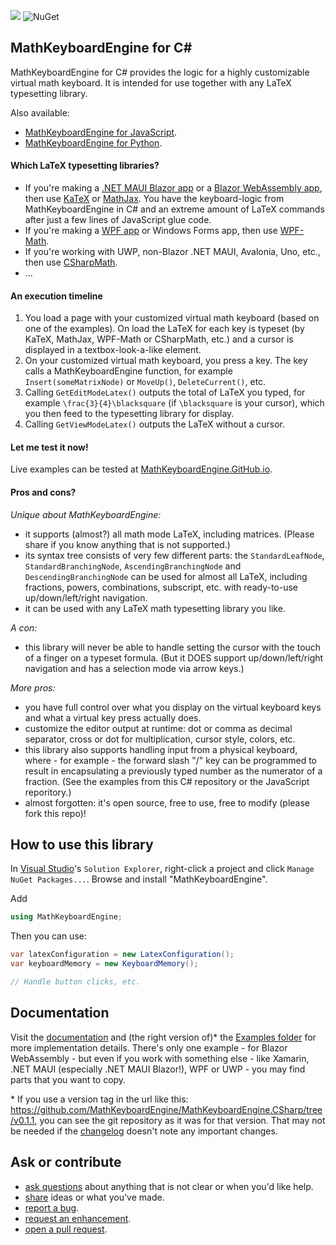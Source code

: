 ![](https://badgen.net/badge/test%20coverage/100%25/green) ![NuGet](https://img.shields.io/nuget/vpre/MathKeyboardEngine.svg)

## MathKeyboardEngine for C#

MathKeyboardEngine for C# provides the logic for a highly customizable virtual math keyboard. It is intended for use together with any LaTeX typesetting library.

Also available:
- [MathKeyboardEngine for JavaScript](https://github.com/MathKeyboardEngine/MathKeyboardEngine#readme).
- [MathKeyboardEngine for Python](https://github.com/MathKeyboardEngine/MathKeyboardEngine.Python#readme).

#### Which LaTeX typesetting libraries?

- If you're making a [.NET MAUI Blazor app](https://docs.microsoft.com/en-us/aspnet/core/blazor/hybrid/tutorials/maui?view=aspnetcore-6.0) or a [Blazor WebAssembly app](https://dotnet.microsoft.com/en-us/apps/aspnet/web-apps/blazor), then use [KaTeX](https://katex.org/) or [MathJax](https://www.mathjax.org/). You have the keyboard-logic from MathKeyboardEngine in C# and an extreme amount of LaTeX commands after just a few lines of JavaScript glue code.
- If you're making a [WPF app](https://docs.microsoft.com/en-us/dotnet/desktop/wpf/overview/?view=netdesktop-5.0) or Windows Forms app, then use [WPF-Math](https://github.com/ForNeVeR/wpf-math).
- If you're working with UWP, non-Blazor .NET MAUI, Avalonia, Uno, etc., then use [CSharpMath](https://github.com/verybadcat/CSharpMath).
- ...

#### An execution timeline

1. You load a page with your customized virtual math keyboard (based on one of the examples). On load the LaTeX for each key is typeset (by KaTeX, MathJax, WPF-Math or CSharpMath, etc.) and a cursor is displayed in a textbox-look-a-like element.
1. On your customized virtual math keyboard, you press a key. The key calls a MathKeyboardEngine function, for example `Insert(someMatrixNode)` or `MoveUp()`, `DeleteCurrent()`, etc.
1. Calling `GetEditModeLatex()` outputs the total of LaTeX you typed, for example `\frac{3}{4}\blacksquare` (if `\blacksquare` is your cursor), which you then feed to the typesetting library for display.
1. Calling `GetViewModeLatex()` outputs the LaTeX without a cursor.

#### Let me test it now!

Live examples can be tested at [MathKeyboardEngine.GitHub.io](https://mathkeyboardengine.github.io).

#### Pros and cons?

<i>Unique about MathKeyboardEngine:</i>

- it supports (almost?) all math mode LaTeX, including matrices. (Please share if you know anything that is not supported.)
- its syntax tree consists of very few different parts: the `StandardLeafNode`, `StandardBranchingNode`, `AscendingBranchingNode` and `DescendingBranchingNode` can be used for almost all LaTeX, including fractions, powers, combinations, subscript, etc. with ready-to-use up/down/left/right navigation.
- it can be used with any LaTeX math typesetting library you like.

<i>A con:</i>

- this library will never be able to handle setting the cursor with the touch of a finger on a typeset formula. (But it DOES support up/down/left/right navigation and has a selection mode via arrow keys.)

<i>More pros:</i>

- you have full control over what you display on the virtual keyboard keys and what a virtual key press actually does.
- customize the editor output at runtime: dot or comma as decimal separator, cross or dot for multiplication, cursor style, colors, etc.
- this library also supports handling input from a physical keyboard, where - for example - the forward slash "/" key can be programmed to result in encapsulating a previously typed number as the numerator of a fraction. (See the examples from this C# repository or the JavaScript reporitory.)
- almost forgotten: it's open source, free to use, free to modify (please fork this repo)!


## How to use this library

In [Visual Studio](https://visualstudio.microsoft.com/downloads/)'s `Solution Explorer`, right-click a project and click `Manage NuGet Packages...`. Browse and install "MathKeyboardEngine".

Add
```csharp
using MathKeyboardEngine;
```

Then you can use:
```csharp
var latexConfiguration = new LatexConfiguration();
var keyboardMemory = new KeyboardMemory();

// Handle button clicks, etc.
```

## Documentation

Visit the [documentation](https://mathkeyboardengine.github.io/docs/csharp/0.1/) and (the right version of)\* the [Examples folder](https://github.com/MathKeyboardEngine/MathKeyboardEngine.CSharp/tree/master/Examples) for more implementation details. There's only one example - for Blazor WebAssembly - but even if you work with something else - like Xamarin, .NET MAUI (especially .NET MAUI Blazor!), WPF or UWP - you may find parts that you want to copy.

\* If you use a version tag in the url like this: https://github.com/MathKeyboardEngine/MathKeyboardEngine.CSharp/tree/v0.1.1, you can see the git repository as it was for that version. That may not be needed if the [changelog](https://github.com/MathKeyboardEngine/MathKeyboardEngine.CSharp/tree/main/CHANGELOG.md) doesn't note any important changes.

## Ask or contribute

- [ask questions](https://github.com/MathKeyboardEngine/MathKeyboardEngine.CSharp/discussions) about anything that is not clear or when you'd like help.
- [share](https://github.com/MathKeyboardEngine/MathKeyboardEngine.CSharp/discussions) ideas or what you've made.
- [report a bug](https://github.com/MathKeyboardEngine/MathKeyboardEngine.CSharp/issues).
- [request an enhancement](https://github.com/MathKeyboardEngine/MathKeyboardEngine.CSharp/issues).
- [open a pull request](https://github.com/MathKeyboardEngine/MathKeyboardEngine.CSharp/pulls).
